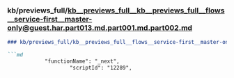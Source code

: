 ### kb/previews_full/kb__previews_full__kb__previews_full__flows__service-first__master-only@guest.har.part013.md.part001.md.part002.md

```md
### kb/previews_full/kb__previews_full__flows__service-first__master-only@guest.har.part013.md.part001.md (part 002)

```md
            "functionName": "_next",
                    "scriptId": "12289",
                
```

```

```
